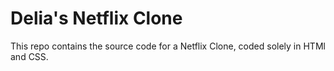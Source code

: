 # Delia's Netflix Clone
This repo contains the source code for a Netflix Clone, coded solely in HTMl and CSS.
